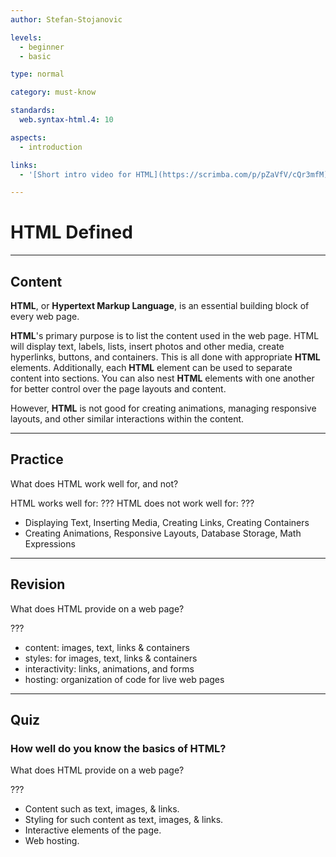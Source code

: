 ```yaml
---
author: Stefan-Stojanovic

levels:
  - beginner
  - basic

type: normal

category: must-know

standards:
  web.syntax-html.4: 10

aspects:
  - introduction

links:
  - '[Short intro video for HTML](https://scrimba.com/p/pZaVfV/cQr3mfM){video}'

---
```

# HTML Defined
---
## Content

**HTML**, or **Hypertext Markup Language**, is an essential building block of every web page.

**HTML**'s primary purpose is to list the content used in the web page. HTML will display text, labels, lists, insert photos and other media, create hyperlinks, buttons, and containers. This is all done with appropriate **HTML** elements. Additionally, each **HTML** element can be used to separate content into sections. You can also nest **HTML** elements with one another for better control over the page layouts and content.

However, **HTML** is not good for creating animations, managing responsive layouts, and other similar interactions within the content.

---
## Practice

What does HTML work well for, and not?

HTML works well for: ???
HTML does not work well for: ???

* Displaying Text, Inserting Media, Creating Links, Creating Containers
* Creating Animations, Responsive Layouts, Database Storage, Math Expressions

---
## Revision

What does HTML provide on a web page?

???

* content: images, text, links & containers
* styles: for images, text, links & containers
* interactivity: links, animations, and forms
* hosting: organization of code for live web pages

---
## Quiz

### How well do you know the basics of HTML?

What does HTML provide on a web page?

???

* Content such as text, images, & links.
* Styling for such content as text, images, & links.
* Interactive elements of the page.
* Web hosting.
 
